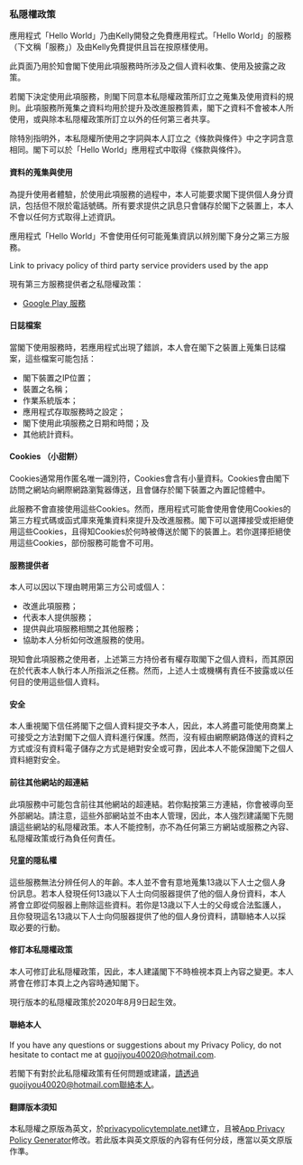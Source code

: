 ### **私隠權政策**

應用程式「Hello World」乃由Kelly開發之免費應用程式。「Hello World」的服務（下文稱「服務」）及由Kelly免費提供且旨在按原樣使用。

此頁面乃用於知會閣下使用此項服務時所涉及之個人資料收集、使用及披露之政策。

若閣下決定使用此項服務，則閣下同意本私隠權政策所訂立之蒐集及使用資料的規則。此項服務所蒐集之資料均用於提升及改進服務質素，閣下之資料不會被本人所使用，或與除本私隠權政策所訂立以外的任何第三者共享。

除特別指明外，本私隠權所使用之字詞與本人訂立之《條款與條件》中之字詞含意相同。閣下可以於「Hello World」應用程式中取得《條款與條件》。

#### **資料的蒐集與使用**

為提升使用者體驗，於使用此項服務的過程中，本人可能要求閣下提供個人身分資訊，包括但不限於電話號碼。所有要求提供之訊息只會儲存於閣下之裝置上，本人不會以任何方式取得上述資訊。

應用程式「Hello World」不會使用任何可能蒐集資訊以辨別閣下身分之第三方服務。

Link to privacy policy of third party service providers used by the app

現有第三方服務提供者之私隠權政策：

*   [Google Play 服務](https://www.google.com/policies/privacy/)

#### **日誌檔案**

當閣下使用服務時，若應用程式出現了錯誤，本人會在閣下之裝置上蒐集日誌檔案，這些檔案可能包括：

* 閣下裝置之IP位置；
* 裝置之名稱；
* 作業系統版本；
* 應用程式存取服務時之設定；
* 閣下使用此項服務之日期和時間；及
* 其他統計資料。

#### **Cookies （小甜餅）**

Cookies通常用作匿名唯一識別符，Cookies會含有小量資料。Cookies會由閣下訪問之網站向網際網路瀏覧器傳送，且會儲存於閣下裝置之內置記憶體中。

此服務不會直接使用這些Cookies。然而，應用程式可能會使用會使用Cookies的第三方程式碼或函式庫來蒐集資料來提升及改進服務。閣下可以選擇接受或拒絕使用這些Cookies，且得知Cookies於何時被傳送於閣下的裝置上。若你選擇拒絕使用這些Cookies，部份服務可能會不可用。

#### **服務提供者**

本人可以因以下理由聘用第三方公司或個人：

*   改進此項服務；
*   代表本人提供服務；
*   提供與此項服務相關之其他服務；
*   協助本人分析如何改進服務的使用。

現知會此項服務之使用者，上述第三方持份者有權存取閣下之個人資料，而其原因在於代表本人執行本人所指派之任務。然而，上述人士或機構有責任不披露或以任何目的使用這些個人資料。

#### **安全**

本人重視閣下信任將閣下之個人資料提交予本人，因此，本人將盡可能使用商業上可接受之方法對閣下之個人資料進行保護。然而，沒有經由網際網路傳送的資料之方式或沒有資料電子儲存之方式是絕對安全或可靠，因此本人不能保證閣下之個人資料絕對安全。

#### **前往其他網站的超連結**

此項服務中可能包含前往其他網站的超連結。若你點按第三方連結，你會被導向至外部網站。請注意，這些外部網站並不由本人管理，因此，本人強烈建議閣下先閱讀這些網站的私隠權政策。本人不能控制，亦不為任何第三方網站或服務之內容、私隠權政策或行為負任何責任。

#### **兒童的隠私權**

這些服務無法分辨任何人的年齡。本人並不會有意地蒐集13歳以下人士之個人身份訊息。若本人發現任何13歳以下人士向伺服器提供了他的個人身份資料，本人將會立即從伺服器上刪除這些資料。若你是13歳以下人士的父母或合法監護人，且你發現這名13歳以下人士向伺服器提供了他的個人身份資料，請聯絡本人以採取必要的行動。

#### **修訂本私隠權政策**

本人可修訂此私隠權政策，因此，本人建議閣下不時檢視本頁上內容之變更。本人將會在修訂本頁上之內容時通知閣下。

現行版本的私隠權政策於2020年8月9日起生效。

#### **聯絡本人**

If you have any questions or suggestions about my Privacy Policy, do not hesitate to contact me at guojiyou40020@hotmail.com.

若閣下有對於此私隠權政策有任何問題或建議，請透過guojiyou40020@hotmail.com聯絡本人。

#### 翻譯版本須知

本私隠權之原版為英文，於[privacypolicytemplate.net](https://privacypolicytemplate.net)建立，且被[App Privacy Policy Generator](https://app-privacy-policy-generator.firebaseapp.com/)修改。若此版本與英文原版的內容有任何分歧，應當以英文原版作準。